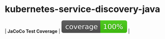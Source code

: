 kubernetes-service-discovery-java
=================================

| __JaCoCo Test Coverage__ | [![coverage](https://raw.githubusercontent.com/uharaqo/kubernetes-service-discovery-java/badges/jacoco.svg)](https://github.com/uharaqo/kubernetes-service-discovery-java/actions/workflows/build.yml) |
